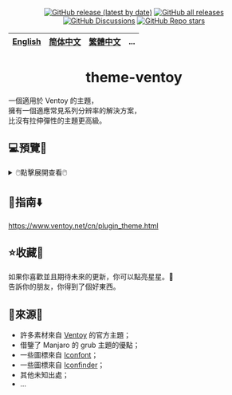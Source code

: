 <div align="center">

[![GitHub release (latest by date)](https://img.shields.io/github/v/release/M-L-P/theme-ventoy)](https://github.com/M-L-P/theme-ventoy/releases/latest)
[![GitHub all releases](https://img.shields.io/github/downloads/M-L-P/theme-ventoy/total)](https://github.com/M-L-P/theme-ventoy/releases)
[![GitHub Discussions](https://img.shields.io/github/discussions/M-L-P/theme-ventoy)](https://github.com/M-L-P/theme-ventoy/discussions)
[![GitHub Repo stars](https://img.shields.io/github/stars/M-L-P/theme-ventoy?style=social)](https://github.com/M-L-P/theme-ventoy/stargazers)

</div>

[English](README.md)|[简体中文](README-自述文件.md)|[繁體中文](README-繁體中文.md)|...
--|--|--|--

<h1 align="center">theme-ventoy</h1>

一個適用於 Ventoy 的主題，<br/>
擁有一個適應常見系列分辨率的解決方案，<br/>
比沒有拉伸彈性的主題更高級。


## 💻️預覽👀

<details>
<summary>🖱️點擊展開查看🖱️</summary>

![image](https://github.com/M-L-P/theme-ventoy/assets/69227436/b9ac2db2-5e1d-4353-9c56-4bf037b7e63e)
</details>

## 🧭指南⬇️

https://www.ventoy.net/cn/plugin_theme.html

## ⭐收藏🌟
如果你喜歡並且期待未來的更新，你可以點亮星星。💫<br/>
告訴你的朋友，你得到了個好東西。

## 🎉來源🎊
- 許多素材來自 [Ventoy](https://github.com/ventoy/Ventoy) 的官方主題；
- 借鑒了 Manjaro 的 grub 主題的優點；
- 一些圖標來自 [Iconfont](https://www.iconfont.cn/)；
- 一些圖標來自 [Iconfinder](https://www.iconfinder.com/)；
- 其他未知出處；
- ...
